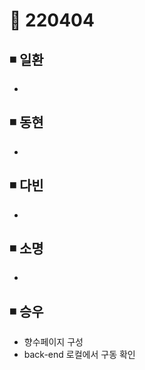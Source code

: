 # 📌 220404

## ◾ 일환

- 



## ◾ 동현

- 




## ◾ 다빈

- 




## ◾ 소명

- 



## ◾ 승우

- 향수페이지 구성
- back-end 로컬에서 구동 확인

